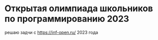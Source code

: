 # Открытая олимпиада школьников по программированию 2023

решаю задчи с https://inf-open.ru/ 2023 года
